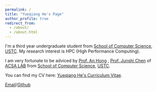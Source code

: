 ```yaml
---
permalink: /
title: "Yueqiang He's Page"
author_profile: true
redirect_from: 
  - /about/
  - /about.html
---
```



I'm a third year undergraduate student from [School of Computer Science](https://cs.ustc.edu.cn/), [USTC](https://en.ustc.edu.cn/). My research interest is HPC (High Performance Computing).

I am very fortunate to be adviced by [Prof. An Hong](https://cs.ustc.edu.cn/2020/0426/c23235a460072/page.htm) , [Prof. Junshi Chen](https://cs.ustc.edu.cn/2020/1203/c23240a462625/page.htm) of [ACSA LAB](https://acsa.ustc.edu.cn/) from [School of Computer Science](https://cs.ustc.edu.cn/), [USTC](https://en.ustc.edu.cn/).

You can find my CV here: [Yueqiang He's Curriculum Vitae](../assets/CV.pdf).

[Email](yueqiang_he@mail.ustc.edu.cn)/[Github](https://github.com/YueqiangHe)
